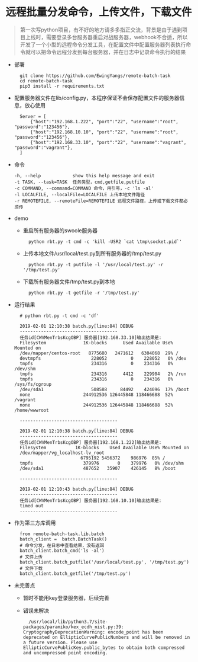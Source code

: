 # 远程批量分发命令，上传文件，下载文件

> 第一次写python项目，有不好的地方请多多指正交流，背景是由于遇到项目上线时，需要登录多台服务器重启对战服务器，webhook不合适，所以开发了一个小型的远程命令分发工具，在配置文件中配置服务器列表执行命令就可以把命令远程分发到每台服务器，并在日志中记录命令执行的结果

- 部署
        
        git clone https://github.com/EwingYangs/remote-batch-task
        cd remote-batch-task
        pip3 install -r requirements.txt
                
- 配置服务器文件在lib/config.py，本程序保证不会保存配置文件的服务器信息，放心使用

        Server = [
            {"host":"192.168.1.222", "port":"22", "username":"root", "password":"123456"},
            {"host":"192.168.10.10", "port":"22", "username":"root", "password":"123456"},
            {"host":"192.168.33.10", "port":"22", "username":"vagrant", "password":"vagrant"},
        ]

- 命令

      -h, --help            show this help message and exit
      -t TASK, --task=TASK  任务类型，cmd,getfile,putfile
      -c COMMAND, --command=COMMAND 命令，用引号，-c 'ls -al'
      -l LOCALFILE, --localFile=LOCALFILE 上传本地文件路径
      -r REMOTEFILE, --remoteFile=REMOTEFILE 远程文件路径，上传或下载文件都必须传
 
- demo

    - 重启所有服务器的swoole服务器
    
            python rbt.py -t cmd -c 'kill -USR2 `cat \tmp\socket.pid`'
            
    - 上传本地文件/usr/local/test.py到所有服务器的/tmp/test.py
    
            python rbt.py -t putfile -l '/usr/local/test.py' -r '/tmp/test.py'
            
    - 下载所有服务器文件/tmp/test.py到本地
    
            python rbt.py -t getfile -r '/tmp/test.py'
            
           
- 运行结果
        
        # python rbt.py -t cmd -c 'df'
        
        2019-02-01 12:10:38 batch.py[line:84] DEBUG 
        -------------------------------------
        任务id[CWVMenTrbsKcgOBP] 服务器[192.168.33.10]输出结果是:
        Filesystem              1K-blocks      Used Available Use% Mounted on
        /dev/mapper/centos-root   8775680   2471612   6304068  29% /
        devtmpfs                   228052         0    228052   0% /dev
        tmpfs                      234316         0    234316   0% /dev/shm
        tmpfs                      234316      4412    229904   2% /run
        tmpfs                      234316         0    234316   0% /sys/fs/cgroup
        /dev/sda1                  508588     84492    424096  17% /boot
        none                    244912536 126445848 118466688  52% /vagrant
        none                    244912536 126445848 118466688  52% /home/wwwroot
        
        -------------------------------------
                            
        2019-02-01 12:10:38 batch.py[line:84] DEBUG 
        -------------------------------------
        任务id[CWVMenTrbsKcgOBP] 服务器[192.168.1.222]输出结果是:
        Filesystem           1K-blocks    Used Available Use% Mounted on
        /dev/mapper/vg_localhost-lv_root
                               6795192 5456372    986976  85% /
        tmpfs                   379976       0    379976   0% /dev/shm
        /dev/sda1               487652   35907    426145   8% /boot
        
        -------------------------------------
                            
        2019-02-01 12:10:43 batch.py[line:84] DEBUG 
        -------------------------------------
        任务id[CWVMenTrbsKcgOBP] 服务器[192.168.10.10]输出结果是:
        timed out
        -------------------------------------
            
- 作为第三方库调用

        from remote-batch-task.lib.batch
        batch_client =  batch.BatchTask()
        # 命令分发，在日志中查看结果，没有返回
        batch_client.batch_cmd('ls -al') 
        # 文件上传
        batch_client.batch_putfile('/usr/local/test.py', '/tmp/test.py')
        # 文件下载
        batch_client.batch_getfile('/tmp/test.py')
        
- 未完善点

    - 暂时不能用key登录服务器，后续完善
    - 错误未解决
    
            /usr/local/lib/python3.7/site-packages/paramiko/kex_ecdh_nist.py:39: CryptographyDeprecationWarning: encode_point has been deprecated on EllipticCurvePublicNumbers and will be removed in a future version. Please use EllipticCurvePublicKey.public_bytes to obtain both compressed and uncompressed point encoding.
